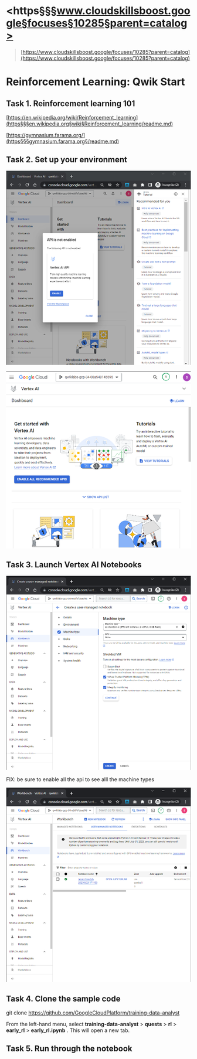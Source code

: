 # <https§§§www.cloudskillsboost.google§focuses§10285§parent=catalog>

> [https://www.cloudskillsboost.google/focuses/10285?parent=catalog](https://www.cloudskillsboost.google/focuses/10285?parent=catalog)




# Reinforcement Learning: Qwik Start

## Task 1. Reinforcement learning 101


[https://en.wikipedia.org/wiki/Reinforcement_learning](https§§§en.wikipedia.org§wiki§Reinforcement_learning/readme.md)

[https://gymnasium.farama.org/](https§§§gymnasium.farama.org§/readme.md)




## Task 2. Set up your environment




 ![1687533496412.png](./1687533496412.png)

 ![1687532425932.png](./1687532425932.png)




## Task 3. Launch Vertex AI Notebooks


 ![1687533653143.png](./1687533653143.png)


FIX: be sure to enable all the api to see alll the machine types


 ![1687533853264.png](./1687533853264.png)




## Task 4. Clone the sample code


git clone https://github.com/GoogleCloudPlatform/training-data-analyst


From the left-hand menu, select  **training-data-analyst** >  **quests** > **rl** > **early_rl** >  **early_rl.ipynb** . This will open a new tab.

## Task 5. Run through the notebook
